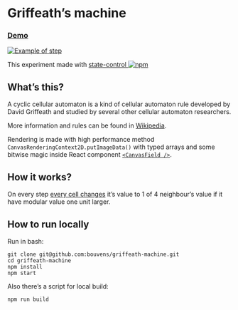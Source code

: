 # Griffeath’s machine

### [Demo](https://bouvens.github.io/griffeath-machine/)

[![Example of step](https://bouvens.github.io/images/griffeath-machine.png)](https://bouvens.github.io/griffeath-machine/)

This experiment made with [state-control ![npm][npm-badge]][npm]

[npm-badge]: https://img.shields.io/npm/v/state-control.png?style=flat-square
[npm]: https://www.npmjs.org/package/state-control

## What’s this?

A cyclic cellular automaton is a kind of cellular automaton rule developed by David Griffeath and studied by several other cellular automaton researchers.

More information and rules can be found in [Wikipedia](https://en.wikipedia.org/wiki/Cyclic_cellular_automaton).

Rendering is made with high performance method `CanvasRenderingContext2D.putImageData()` with typed arrays and some bitwise magic inside React component [`<CanvasField />`](https://github.com/bouvens/griffeath-machine/blob/master/src/components/optimized/CanvasField.jsx).

## How it works?

On every step [every cell changes](https://github.com/bouvens/griffeath-machine/blob/master/src/utils.js) it’s value to 1 of 4 neighbour’s value if it have modular value one unit larger.

## How to run locally

Run in bash:
```Shell
git clone git@github.com:bouvens/griffeath-machine.git
cd griffeath-machine
npm install
npm start
```

Also there’s a script for local build:
```Shell
npm run build
```

